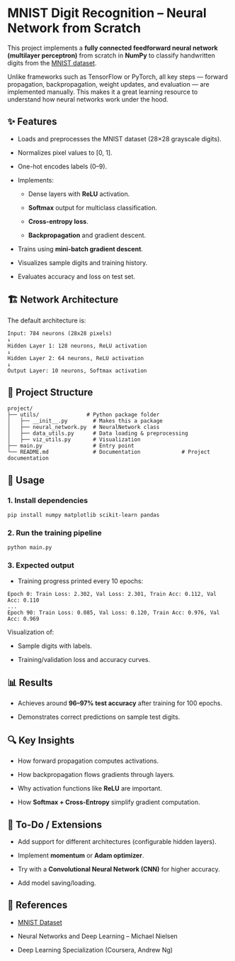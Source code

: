 **MNIST Digit Recognition – Neural Network from Scratch**
=========================================================

This project implements a **fully connected feedforward neural network (multilayer perceptron)** from scratch in **NumPy** to classify handwritten digits from the [MNIST dataset](http://yann.lecun.com/exdb/mnist/).

Unlike frameworks such as TensorFlow or PyTorch, all key steps — forward propagation, backpropagation, weight updates, and evaluation — are implemented manually. This makes it a great learning resource to understand how neural networks work under the hood.

**✨ Features**
--------------

*   Loads and preprocesses the MNIST dataset (28×28 grayscale digits).
    
*   Normalizes pixel values to \[0, 1\].
    
*   One-hot encodes labels (0–9).
    
*   Implements:
    
    *   Dense layers with **ReLU** activation.
        
    *   **Softmax** output for multiclass classification.
        
    *   **Cross-entropy loss**.
        
    *   **Backpropagation** and gradient descent.
        
*   Trains using **mini-batch gradient descent**.
    
*   Visualizes sample digits and training history.
    
*   Evaluates accuracy and loss on test set.
    

**🏗️ Network Architecture**
----------------------------

The default architecture is:
```
Input: 784 neurons (28x28 pixels)
↓
Hidden Layer 1: 128 neurons, ReLU activation
↓
Hidden Layer 2: 64 neurons, ReLU activation
↓
Output Layer: 10 neurons, Softmax activation
```
**📂 Project Structure**
------------------------
```
project/
├── utils/               # Python package folder
│   ├── __init__.py        # Makes this a package
│   ├── neural_network.py  # NeuralNetwork class
│   ├── data_utils.py      # Data loading & preprocessing
│   ├── viz_utils.py       # Visualization
├── main.py                # Entry point
└── README.md              # Documentation             # Project documentation
```
**🚀 Usage**
------------

### **1\. Install dependencies**
```
pip install numpy matplotlib scikit-learn pandas
```
### **2\. Run the training pipeline**
```
python main.py
```
### **3\. Expected output**

*   Training progress printed every 10 epochs:
    
```
Epoch 0: Train Loss: 2.302, Val Loss: 2.301, Train Acc: 0.112, Val Acc: 0.110
...
Epoch 90: Train Loss: 0.085, Val Loss: 0.120, Train Acc: 0.976, Val Acc: 0.969
```
Visualization of:

*   Sample digits with labels.
    
*   Training/validation loss and accuracy curves.
    

**📊 Results**
--------------

*   Achieves around **96–97% test accuracy** after training for 100 epochs.
    
*   Demonstrates correct predictions on sample test digits.
    

**🔍 Key Insights**
-------------------

*   How forward propagation computes activations.
    
*   How backpropagation flows gradients through layers.
    
*   Why activation functions like **ReLU** are important.
    
*   How **Softmax + Cross-Entropy** simplify gradient computation.
    

**📝 To-Do / Extensions**
-------------------------

*   Add support for different architectures (configurable hidden layers).
    
*   Implement **momentum** or **Adam optimizer**.
    
*   Try with a **Convolutional Neural Network (CNN)** for higher accuracy.
    
*   Add model saving/loading.
    

**📖 References**
-----------------

*   [MNIST Dataset](http://yann.lecun.com/exdb/mnist/)
    
*   Neural Networks and Deep Learning – Michael Nielsen
    
*   Deep Learning Specialization (Coursera, Andrew Ng)